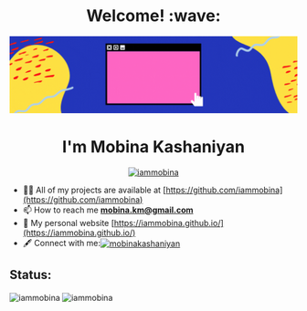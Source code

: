 
<h1 align='center'>Welcome! :wave:</h1>

[![Social banner for mobina](datas/5.gif)](datas/5.gif)

<p align='center'>

<!--
**iammobina/iammobina** is a ✨ _special_ ✨ repository because its `README.md` (this file) appears on your GitHub profile.

Here are some ideas to get you started:

- 🔭 I’m currently working on a machine translation project.

- ✨ I’m interested in Deep Learning , Computer Vision , Natural Language Processing and Machine Learning.

- 📫  You can reach me via email : mobina.km@gmail.com
- 🔭 I’m currently working on ...
- 🌱 I’m currently learning ...
- 👯 I’m looking to collaborate on ...
- 🤔 I’m looking for help with ...
- 💬 Ask me about ...
- 📫 How to reach me: ...
- 😄 Pronouns: ...
- ⚡ Fun fact: ...
-->

<h1 align="center"> I'm Mobina Kashaniyan</h1>

<!-- <p align="left"> <img src="https://komarev.com/ghpvc/?username=iammobina&label=Profile%20views&color=0e75b6&style=flat" alt="iammobina" /> </p> -->

<p align="center"> <a href="https://github.com/ryo-ma/github-profile-trophy"><img src="https://github-profile-trophy.vercel.app/?username=iammobina&row=1&margin-w=15&margin-h=15" alt="iammobina" /></a></p> 

- 👨‍💻 All of my projects are available at [https://github.com/iammobina](https://github.com/iammobina)
- 📫 How to reach me **mobina.km@gmail.com**
- 📝 My personal website [https://iammobina.github.io/](https://iammobina.github.io/) 
- 🖋 Connect with me:<a href="https://linkedin.com/in/mobinakashaniyan" target="blank"><img align="center" src="https://raw.githubusercontent.com/rahuldkjain/github-profile-readme-generator/master/src/images/icons/Social/linked-in-alt.svg" alt="mobinakashaniyan" height="30" width="40" /></a>


<h2 align="left">Status: </h2>


<img align="center" src="https://github-readme-stats.vercel.app/api?username=iammobina&show_icons=true&locale=en&cache_seconds=5" alt="iammobina" />
<img align="center" src="https://github-readme-stats.vercel.app/api/top-langs?username=iammobina&show_icons=true&locale=en&layout=compact&cache_seconds=5" alt="iammobina" />


<!--  <p><img align="center" src="https://github-readme-streak-stats.herokuapp.com/?user=iammobina&" alt="iammobina" /></p>   -->
